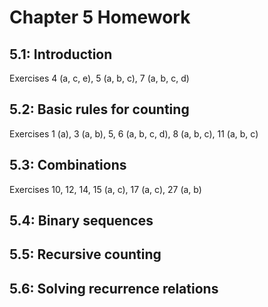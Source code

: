 # Chapter 5 Homework

## 5.1: Introduction

Exercises 4 (a, c, e), 5 (a, b, c), 7 (a, b, c, d)

## 5.2: Basic rules for counting

Exercises 1 (a), 3 (a, b), 5, 6 (a, b, c, d), 8 (a, b, c), 11 (a, b, c)

## 5.3: Combinations

Exercises 10, 12, 14, 15 (a, c), 17 (a, c), 27 (a, b)

## 5.4: Binary sequences

## 5.5: Recursive counting

## 5.6: Solving recurrence relations
